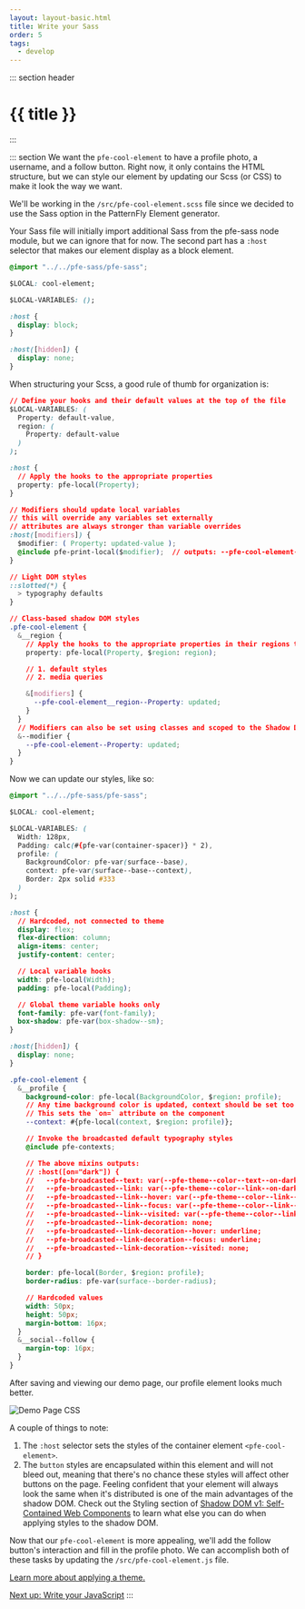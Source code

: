 ```yaml
---
layout: layout-basic.html
title: Write your Sass
order: 5
tags:
  - develop
---
```

<script type="module" src="/elements/pfe-cta/dist/pfe-cta.min.js"></script>

::: section header
# {{ title }}
:::

::: section
We want the `pfe-cool-element` to have a profile photo, a username, and a follow button. Right now, it only contains the HTML structure, but we can style our element by updating our Scss (or CSS) to make it look the way we want.

We'll be working in the `/src/pfe-cool-element.scss` file since we decided to use the Sass option in the PatternFly Element generator.

Your Sass file will initially import additional Sass from the pfe-sass node module, but we can ignore that for now. The second part has a `:host` selector that makes our element display as a block element.

```css
@import "../../pfe-sass/pfe-sass";

$LOCAL: cool-element;

$LOCAL-VARIABLES: ();

:host {
  display: block;
}

:host([hidden]) {
  display: none;
}
```

When structuring your Scss, a good rule of thumb for organization is:

```css
// Define your hooks and their default values at the top of the file
$LOCAL-VARIABLES: (
  Property: default-value,
  region: (
    Property: default-value
  )
);

:host {
  // Apply the hooks to the appropriate properties
  property: pfe-local(Property);
}

// Modifiers should update local variables
// this will override any variables set externally
// attributes are always stronger than variable overrides
:host([modifiers]) {
  $modifier: ( Property: updated-value );
  @include pfe-print-local($modifier);  // outputs: --pfe-cool-element--Property: updated-value;
}

// Light DOM styles
::slotted(*) {
  > typography defaults
}

// Class-based shadow DOM styles
.pfe-cool-element {
  &__region {
    // Apply the hooks to the appropriate properties in their regions too
    property: pfe-local(Property, $region: region);

    // 1. default styles
    // 2. media queries

    &[modifiers] {
      --pfe-cool-element__region--Property: updated;
    }
  }
  // Modifiers can also be set using classes and scoped to the Shadow DOM
  &--modifier {
    --pfe-cool-element--Property: updated;
  }
}
```

Now we can update our styles, like so:

```css
@import "../../pfe-sass/pfe-sass";

$LOCAL: cool-element;

$LOCAL-VARIABLES: (
  Width: 128px,
  Padding: calc(#{pfe-var(container-spacer)} * 2),
  profile: (
    BackgroundColor: pfe-var(surface--base),
    context: pfe-var(surface--base--context),
    Border: 2px solid #333
  )
);

:host {
  // Hardcoded, not connected to theme
  display: flex;
  flex-direction: column;
  align-items: center;
  justify-content: center;

  // Local variable hooks
  width: pfe-local(Width);
  padding: pfe-local(Padding);

  // Global theme variable hooks only
  font-family: pfe-var(font-family);
  box-shadow: pfe-var(box-shadow--sm);
}

:host([hidden]) {
  display: none;
}

.pfe-cool-element {
  &__profile {
    background-color: pfe-local(BackgroundColor, $region: profile);
    // Any time background color is updated, context should be set too
    // This sets the `on=` attribute on the component
    --context: #{pfe-local(context, $region: profile)};

    // Invoke the broadcasted default typography styles
    @include pfe-contexts;

    // The above mixins outputs:
    // :host([on="dark"]) {
    //   --pfe-broadcasted--text: var(--pfe-theme--color--text--on-dark, #fff);
    //   --pfe-broadcasted--link: var(--pfe-theme--color--link--on-dark, #99ccff);
    //   --pfe-broadcasted--link--hover: var(--pfe-theme--color--link--hover--on-dark, #cce6ff);
    //   --pfe-broadcasted--link--focus: var(--pfe-theme--color--link--focus--on-dark, #cce6ff);
    //   --pfe-broadcasted--link--visited: var(--pfe-theme--color--link--visited--on-dark, #b38cd9);
    //   --pfe-broadcasted--link-decoration: none;
    //   --pfe-broadcasted--link-decoration--hover: underline;
    //   --pfe-broadcasted--link-decoration--focus: underline;
    //   --pfe-broadcasted--link-decoration--visited: none;
    // }

    border: pfe-local(Border, $region: profile);
    border-radius: pfe-var(surface--border-radius);

    // Hardcoded values
    width: 50px;
    height: 50px;
    margin-bottom: 16px;
  }
  &__social--follow {
    margin-top: 16px;
  }
}
```

After saving and viewing our demo page, our profile element looks much better.

![Demo Page CSS](/images/develop/develop-sass.png)

A couple of things to note:

1.  The `:host` selector sets the styles of the container element `<pfe-cool-element>`.
2.  The `button` styles are encapsulated within this element and will not bleed out, meaning that there's no chance these styles will affect other buttons on the page. Feeling confident that your element will always look the same when it's distributed is one of the main advantages of the shadow DOM. Check out the Styling section of [Shadow DOM v1: Self-Contained Web Components](https://developers.google.com/web/fundamentals/web-components/shadowdom#styling) to learn what else you can do when applying styles to the shadow DOM.

Now that our `pfe-cool-element` is more appealing, we'll add the follow button's interaction and fill in the profile photo. We can accomplish both of these tasks by updating the `/src/pfe-cool-element.js` file.

<a href="{{ '/theming' | url }}">Learn more about applying a theme.</a>

<pfe-cta>
  <a href="{{ '../javascript' | url }}">Next up: Write your JavaScript</a>
</pfe-cta>
:::
